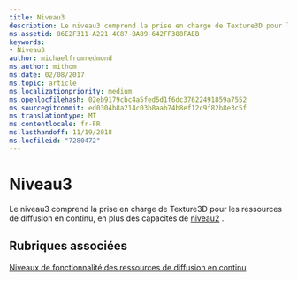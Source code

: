 ```yaml
---
title: Niveau3
description: Le niveau3 comprend la prise en charge de Texture3D pour les ressources de diffusion en continu, en plus des capacités de niveau2.
ms.assetid: 86E2F311-A221-4C87-BA89-642FF388FAEB
keywords:
- Niveau3
author: michaelfromredmond
ms.author: mithom
ms.date: 02/08/2017
ms.topic: article
ms.localizationpriority: medium
ms.openlocfilehash: 02eb9179cbc4a5fed5d1f6dc37622491859a7552
ms.sourcegitcommit: ed0304b8a214c03b8aab74b8ef12c9f82b8e3c5f
ms.translationtype: MT
ms.contentlocale: fr-FR
ms.lasthandoff: 11/19/2018
ms.locfileid: "7280472"
---
```

# <a name="tier-3"></a>Niveau3


Le niveau3 comprend la prise en charge de Texture3D pour les ressources de diffusion en continu, en plus des capacités de [niveau2](tier-2.md) .

## <a name="span-idrelated-topicsspanrelated-topics"></a><span id="related-topics"></span>Rubriques associées


[Niveaux de fonctionnalité des ressources de diffusion en continu](streaming-resources-features-tiers.md)

 

 




